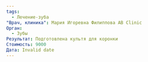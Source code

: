 ```yaml
---
tags:
  - Лечение-зуба
"Врач, клиника": Мария Игоревна Филиппова AB Clinic
Орган:
  - Зубы
Результат: Подготовлена культя для коронки
Стоимость: 9000
Дата: Invalid date
---
```

